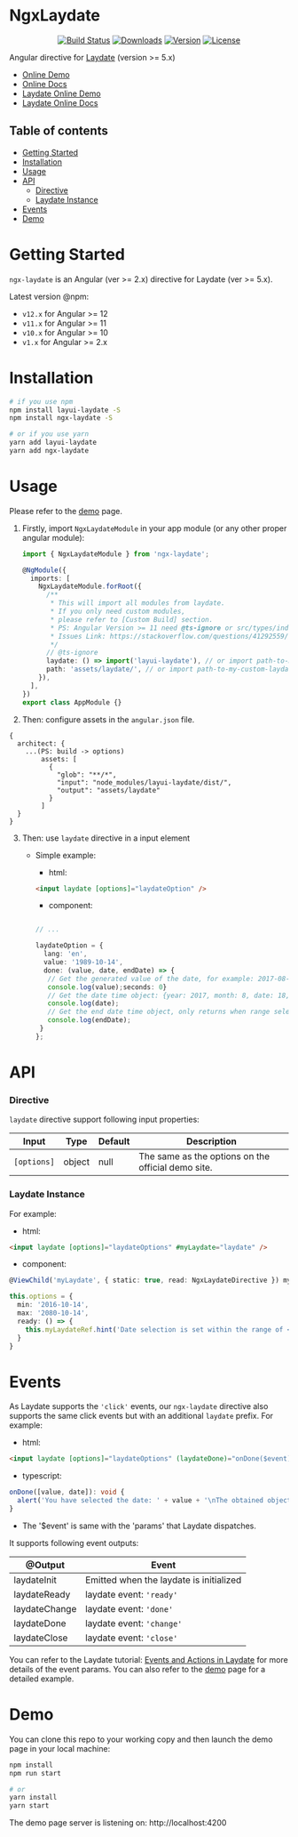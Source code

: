 # NgxLaydate

<!-- Badges section here. -->

<p align="center">
  <a href="https://github.com/lanxuexing/ngx-laydate/actions"><img src="https://github.com/lanxuexing/ngx-laydate/workflows/build/badge.svg?branch=main" alt="Build Status"></a>
  <a href="https://npmcharts.com/compare/ngx-laydate?minimal=true"><img src="https://img.shields.io/npm/dm/ngx-laydate.svg?sanitize=true" alt="Downloads"></a>
  <a href="https://www.npmjs.com/package/ngx-laydate"><img src="https://img.shields.io/npm/v/ngx-laydate.svg?sanitize=true" alt="Version"></a>
  <a href="https://www.npmjs.com/package/ngx-laydate"><img src="https://img.shields.io/npm/l/ngx-laydate.svg?sanitize=true" alt="License"></a>
</p>

Angular directive for [Laydate](https://github.com/layui/laydate) (version >= 5.x)

- [Online Demo](https://lanxuexing.github.io/ngx-laydate)
- [Online Docs](https://lanxuexing.github.io/ngx-laydate/api-docs)
- [Laydate Online Demo](https://layui.gitee.io/v2/demo/laydate.html)
- [Laydate Online Docs](https://layui.gitee.io/v2/docs/modules/laydate.html)

## Table of contents

- [Getting Started](#getting-started)
- [Installation](#installation)
- [Usage](#usage)
- [API](#api)
  - [Directive](#directive)
  - [Laydate Instance](#laydate-instance)
- [Events](#events)
- [Demo](#demo)

# Getting Started

`ngx-laydate` is an Angular (ver >= 2.x) directive for Laydate (ver >= 5.x).

Latest version @npm:

- `v12.x` for Angular >= 12
- `v11.x` for Angular >= 11
- `v10.x` for Angular >= 10
- `v1.x` for Angular >= 2.x

# Installation

```bash
# if you use npm
npm install layui-laydate -S
npm install ngx-laydate -S

# or if you use yarn
yarn add layui-laydate
yarn add ngx-laydate
```

# Usage

Please refer to the [demo](https://lanxuexing.github.io/ngx-laydate) page.

1. Firstly, import `NgxLaydateModule` in your app module (or any other proper angular module):

   ```typescript
   import { NgxLaydateModule } from 'ngx-laydate';

   @NgModule({
     imports: [
       NgxLaydateModule.forRoot({
         /**
          * This will import all modules from laydate.
          * If you only need custom modules,
          * please refer to [Custom Build] section.
          * PS: Angular Version >= 11 need @ts-ignore or src/types/index.d.ts(declare module 'layui-laydate')
          * Issues Link: https://stackoverflow.com/questions/41292559/could-not-find-a-declaration-file-for-module-module-name-path-to-module-nam
          */
         // @ts-ignore
         laydate: () => import('layui-laydate'), // or import path-to-my-custom-laydate')
         path: 'assets/laydate/', // or import path-to-my-custom-laydate')
       }),
     ],
   })
   export class AppModule {}
   ```

2. Then: configure assets in the `angular.json` file.

  ```vim
  {
    architect: {
      ...(PS: build -> options)
          assets: [
            {
              "glob": "**/*",
              "input": "node_modules/layui-laydate/dist/",
              "output": "assets/laydate"
            }
          ]
    }
  }
  ```


3. Then: use `laydate` directive in a input element

   - Simple example:

     - html:

     ```html
     <input laydate [options]="laydateOption" />
     ```

     - component:

     ```typescript

     // ...

     laydateOption = {
       lang: 'en',
       value: '1989-10-14',
       done: (value, date, endDate) => {
        // Get the generated value of the date, for example: 2017-08-18
        console.log(value);seconds: 0}
        // Get the date time object: {year: 2017, month: 8, date: 18, hours: 0, minutes: 0, seconds: 0}
        console.log(date);
        // Get the end date time object, only returns when range selection is enabled (range: true). The object members are the same as above.
        console.log(endDate);
      }
     };
     ```

# API

### Directive

`laydate` directive support following input properties:

| Input           | Type    | Default | Description
| --------------- | ------- | ------- | -------- |
| `[options]`     | object  | null    | The same as the options on the official demo site. |

### Laydate Instance

For example:

- html:

```html
<input laydate [options]="laydateOptions" #myLaydate="laydate" />
```

- component:

```typescript
@ViewChild('myLaydate', { static: true, read: NgxLaydateDirective }) myLaydateRef: NgxLaydateDirective;

this.options = {
  min: '2016-10-14',
  max: '2080-10-14',
  ready: () => {
    this.myLaydateRef.hint('Date selection is set within the range of <br> October 14, 2016 to October 14, 2080.');
  }
}
```

# Events

As Laydate supports the `'click'` events, our `ngx-laydate` directive also supports the same click events but with an additional `laydate` prefix. For example:

- html:

```html
<input laydate [options]="laydateOptions" (laydateDone)="onDone($event)" />
```

- typescript:

```typescript
onDone([value, date]): void {
  alert('You have selected the date: ' + value + '\nThe obtained object is ' + JSON.stringify(date));
}
```

- The '\$event' is same with the 'params' that Laydate dispatches.

It supports following event outputs:

| @Output                   | Event                                   |
| ------------------------- | --------------------------------------- |
| laydateInit               | Emitted when the laydate is initialized |
| laydateReady              | laydate event: `'ready'`                |
| laydateChange             | laydate event: `'done'`                 |
| laydateDone               | laydate event: `'change'`               |
| laydateClose              | laydate event: `'close'`                |

You can refer to the Laydate tutorial: [Events and Actions in Laydate](https://layui.gitee.io/v2/docs/modules/laydate.html) for more details of the event params. You can also refer to the [demo](https://lanxuexing.github.io/ngx-laydate/) page for a detailed example.

# Demo

You can clone this repo to your working copy and then launch the demo page in your local machine:

```bash
npm install
npm run start

# or
yarn install
yarn start
```

The demo page server is listening on: http://localhost:4200

[npm-badge-url]: https://www.npmjs.com/package/ngx-laydate
